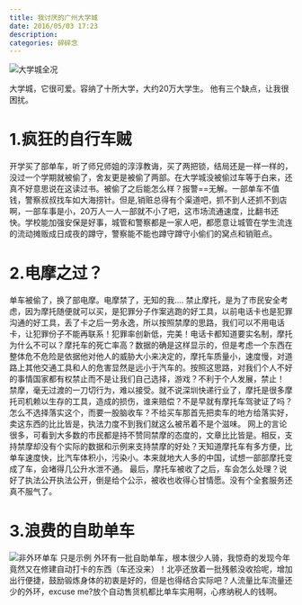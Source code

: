 ```yaml
---
title: 我讨厌的广州大学城
date: 2016/05/03 17:23
description:
categories: 碎碎念
---
```

![大学城全况](http://images.scar.site/20220223005548.png)

大学城，它很可爱。容纳了十所大学，大约20万大学生。
他有三个缺点，让我很困扰。
# 1.疯狂的自行车贼
 开学买了部单车，听了师兄师姐的淳淳教诲，买了两把锁，结局还是一样一样的，没过一个学期就被偷了，舍友更是被偷了两部。在大学城没被偷过车等于白来，还真不好意思说在这读过书。被偷了之后能怎么样？报警==无解。一部单车不值钱，警察叔叔找车如大海捞针。但是,销赃总得有个渠道吧，抓不到人还抓不到店啊，一部车事是小，20万人一人一部就不小了吧，这市场流通速度，比翻书还快。学校能加强安保是好事，城管和警察都是一家人吧，都愿意让城管在学生流连的流动摊贩成日成夜的蹲守，警察能不能也蹲守蹲守小偷们的窝点和销赃点。

# 2.电摩之过？
单车被偷了，换了部电摩。电摩禁了，无知的我....
禁止摩托，是为了市民安全考虑，因为摩托随便就可以买，是犯罪分子作案逃跑的好工具，以前电话卡也是犯罪沟通的好工具，丢了卡之后一劳永逸，所以按照禁摩的思路，我们可以不用电话卡，让犯罪份子不能再联系！犯罪率创新低，完美！电话卡都知道要实名制，摩托为什么不可以？摩托车的死亡率高？数据的确是这样显示的，但是考虑一个东西在整体危不危险是依据他对他人的威胁大小来决定的，摩托车质量小，速度慢，对道路上其他交通工具和人的危害显然是远小于汽车的。按照这思路，对我们个人不好的事情国家都有权禁止而不是让我们自己选择，游戏？不利于个人发展，禁止！
禁摩，毫无过渡的一刀切行为，难以接受。就不说深圳快递行业了，摩托是很多摩托司机赖以生存的工具，造成的损伤，谁来赔偿？不是早就有摩托车驾驶证了吗？怎么不选择落实这个，而要一股脑收车？不给买车那首先把卖车的地方给落实好，卖这东西的比比皆是，执法力度不到我们就这么被吊着不是个滋味。
网上的言论很多，可看到大多数的市民都是持不赞同禁摩的态度的，文章比比皆是。相反，支持禁摩却没有个实际的数据和示例来支持禁摩的好处？天知道摩托车有多方便，比单车速度快，比汽车体积小，污染小。本来就地大人多的中国，试想一部部摩托变成了车，会堵得几公升水泄不通。
最后，摩托车被收了之后，车会怎么处理？说好了执法公开执法公开，倒是给个公示，被收也收得心甘情愿。没有个全套服务还真不服气了。
# 3.浪费的自助单车
![非外环单车 只是示例](http://images.scar.site/20220223005624.png)
外环有一批自助单车，根本很少人骑，我惊奇的发现今年竟然又在修建自动打卡的东西（车还没来）！北亭还放着一批残骸没收拾呢，增加出行便捷，鼓励锻炼身体的初衷是好的，但是也得结合实际吧？人流量比车流量还少的外环，excuse me?放个自动售货机都比单车实用啊，心疼纳税人的钱啊。